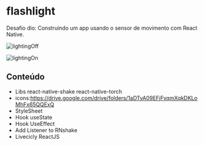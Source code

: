 # flashlight

Desafio dio: Construindo um app usando o sensor de movimento com React Native.

![lightingOff](https://user-images.githubusercontent.com/96185124/176510312-6f57fd96-6dbc-4a98-b066-9a59c3bb8d9e.jpeg)

![lightingOn](https://user-images.githubusercontent.com/96185124/176510358-f32f5b29-264a-46af-a77c-a69e99d8c19d.jpeg)

## Conteúdo

- Libs react-native-shake react-native-torch
- icons:https://drive.google.com/drive/folders/1aDTyA09EFjFvqmXqkDKLoMhFx65QQExQ
- StyleSheet
- Hook useState
- Hook UseEffect
- Add Listener to RNshake
- Livecicly ReactJS

